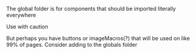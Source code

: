 The global folder is for components that should be
imported literally everywhere

Use with caution

But perhaps you have buttons or imageMacros(?) that
will be used on like 99% of pages. Consider adding
to the globals folder